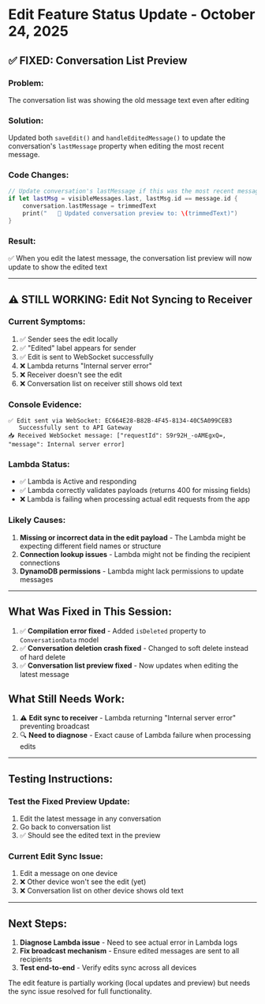 # Edit Feature Status Update - October 24, 2025

## ✅ FIXED: Conversation List Preview

### Problem:
The conversation list was showing the old message text even after editing

### Solution:
Updated both `saveEdit()` and `handleEditedMessage()` to update the conversation's `lastMessage` property when editing the most recent message.

### Code Changes:
```swift
// Update conversation's lastMessage if this was the most recent message
if let lastMsg = visibleMessages.last, lastMsg.id == message.id {
    conversation.lastMessage = trimmedText
    print("   📝 Updated conversation preview to: \(trimmedText)")
}
```

### Result:
✅ When you edit the latest message, the conversation list preview will now update to show the edited text

---

## ⚠️ STILL WORKING: Edit Not Syncing to Receiver

### Current Symptoms:
1. ✅ Sender sees the edit locally
2. ✅ "Edited" label appears for sender
3. ✅ Edit is sent to WebSocket successfully
4. ❌ Lambda returns "Internal server error"
5. ❌ Receiver doesn't see the edit
6. ❌ Conversation list on receiver still shows old text

### Console Evidence:
```
✅ Edit sent via WebSocket: EC664E28-B82B-4F45-8134-40C5A099CEB3
   Successfully sent to API Gateway
📥 Received WebSocket message: ["requestId": S9r92H_-oAMEgxQ=, "message": Internal server error]
```

### Lambda Status:
- ✅ Lambda is Active and responding
- ✅ Lambda correctly validates payloads (returns 400 for missing fields)
- ❌ Lambda is failing when processing actual edit requests from the app

### Likely Causes:
1. **Missing or incorrect data in the edit payload** - The Lambda might be expecting different field names or structure
2. **Connection lookup issues** - Lambda might not be finding the recipient connections
3. **DynamoDB permissions** - Lambda might lack permissions to update messages

---

## What Was Fixed in This Session:

1. ✅ **Compilation error fixed** - Added `isDeleted` property to `ConversationData` model
2. ✅ **Conversation deletion crash fixed** - Changed to soft delete instead of hard delete
3. ✅ **Conversation list preview fixed** - Now updates when editing the latest message

## What Still Needs Work:

1. ⚠️ **Edit sync to receiver** - Lambda returning "Internal server error" preventing broadcast
2. 🔍 **Need to diagnose** - Exact cause of Lambda failure when processing edits

---

## Testing Instructions:

### Test the Fixed Preview Update:
1. Edit the latest message in any conversation
2. Go back to conversation list
3. ✅ Should see the edited text in the preview

### Current Edit Sync Issue:
1. Edit a message on one device
2. ❌ Other device won't see the edit (yet)
3. ❌ Conversation list on other device shows old text

---

## Next Steps:

1. **Diagnose Lambda issue** - Need to see actual error in Lambda logs
2. **Fix broadcast mechanism** - Ensure edited messages are sent to all recipients
3. **Test end-to-end** - Verify edits sync across all devices

The edit feature is partially working (local updates and preview) but needs the sync issue resolved for full functionality.
